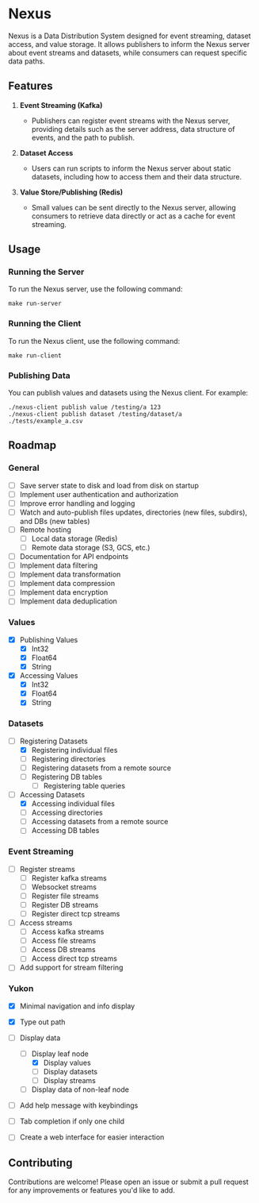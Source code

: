 # Nexus

Nexus is a Data Distribution System designed for event streaming, dataset access, and value storage. It allows publishers to inform the Nexus server about event streams and datasets, while consumers can request specific data paths.

## Features

1. **Event Streaming (Kafka)**
   - Publishers can register event streams with the Nexus server, providing details such as the server address, data structure of events, and the path to publish.

2. **Dataset Access**
   - Users can run scripts to inform the Nexus server about static datasets, including how to access them and their data structure.

3. **Value Store/Publishing (Redis)**
   - Small values can be sent directly to the Nexus server, allowing consumers to retrieve data directly or act as a cache for event streaming.

## Usage

### Running the Server

To run the Nexus server, use the following command:

```shell
make run-server
```

### Running the Client

To run the Nexus client, use the following command:

```shell
make run-client
```

### Publishing Data

You can publish values and datasets using the Nexus client. For example:

```shell
./nexus-client publish value /testing/a 123
./nexus-client publish dataset /testing/dataset/a ./tests/example_a.csv
```

## Roadmap

### General
- [ ] Save server state to disk and load from disk on startup
- [ ] Implement user authentication and authorization
- [ ] Improve error handling and logging
- [ ] Watch and auto-publish files updates, directories (new files, subdirs), and DBs (new tables)
- [ ] Remote hosting
    - [ ] Local data storage (Redis)
    - [ ] Remote data storage (S3, GCS, etc.)
- [ ] Documentation for API endpoints
- [ ] Implement data filtering
- [ ] Implement data transformation
- [ ] Implement data compression
- [ ] Implement data encryption
- [ ] Implement data deduplication

### Values
- [x] Publishing Values
    - [x] Int32
    - [x] Float64
    - [x] String
- [x] Accessing Values
    - [x] Int32
    - [x] Float64
    - [x] String

### Datasets
- [ ] Registering Datasets
    - [x] Registering individual files
    - [ ] Registering directories
    - [ ] Registering datasets from a remote source
    - [ ] Registering DB tables
        - [ ] Registering table queries
- [ ] Accessing Datasets
    - [x] Accessing individual files
    - [ ] Accessing directories
    - [ ] Accessing datasets from a remote source
    - [ ] Accessing DB tables

### Event Streaming
- [ ] Register streams
    - [ ] Register kafka streams
    - [ ] Websocket streams
    - [ ] Register file streams
    - [ ] Register DB streams
    - [ ] Register direct tcp streams
- [ ] Access streams
    - [ ] Access kafka streams
    - [ ] Access file streams
    - [ ] Access DB streams
    - [ ] Access direct tcp streams
- [ ] Add support for stream filtering

### Yukon
- [x] Minimal navigation and info display
- [x] Type out path
- [ ] Display data
    - [ ] Display leaf node
        - [x] Display values
        - [ ] Display datasets
        - [ ] Display streams
    - [ ] Display data of non-leaf node
- [ ] Add help message with keybindings
- [ ] Tab completion if only one child
- [ ] Create a web interface for easier interaction


## Contributing

Contributions are welcome! Please open an issue or submit a pull request for any improvements or features you'd like to add.
